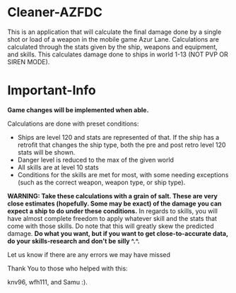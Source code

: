 # Cleaner-AZFDC

This is an application that will calculate the final damage done by a single shot or load of a weapon in the mobile game Azur Lane. Calculations are calculated through the stats given by the ship, weapons and equipment, and skills.
This calculates damage done to ships in world 1-13 (NOT PVP OR SIREN MODE).
# Important-Info
<B> Game changes will be implemented when able. </B>

Calculations are done with preset conditions:
- Ships are level 120 and stats are represented of that. If the ship has a retrofit that changes the ship type, both the pre and post retro level 120 stats will be shown.
- Danger level is reduced to the max of the given world
- All skills are at level 10 stats
- Conditions for the skills are met for most, with some needing exceptions (such as the correct weapon, weapon type, or ship type).

<B>WARNING: Take these calculations with a grain of salt. These are very close estimates (hopefully. Some may be exact) of the damage you can expect a ship to do under these conditions.</B> In regards to skills, you will have almost complete freedom to apply whatever skill and the stats that come with those skills. Do note that this will greatly skew the predicted damage.
<B>Do what you want, but if you want to get close-to-accurate data, do your skills-research and don't be silly ^.^.</B>

Let us know if there are any errors we may have missed

Thank You to those who helped with this:

knv96, wfh111, and Samu :).
